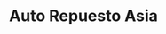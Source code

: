 ---
title: "Auto Repuesto Asia"
url: /la-chorrera/auto-repuesto-asia/
shop: piezas de automóviles
---